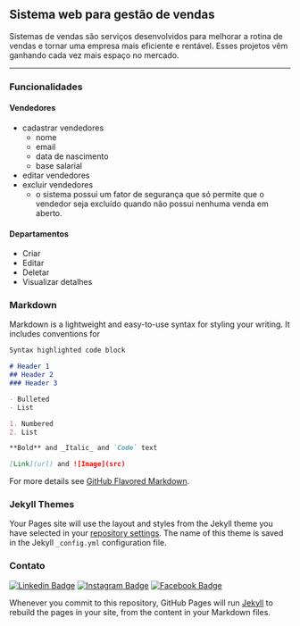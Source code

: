 ## Sistema web para gestão de vendas

Sistemas de vendas são serviços desenvolvidos para melhorar a rotina de vendas e tornar uma empresa mais eficiente e rentável. Esses projetos vêm ganhando cada vez mais espaço no mercado.

---
### Funcionalidades

#### Vendedores
- cadastrar vendedores
  - nome
  - email
  - data de nascimento
  - base salarial
- editar vendedores
- excluir vendedores
  - o sistema possui um fator de segurança que só permite que o vendedor seja excluído quando não possui nenhuma venda em aberto.

#### Departamentos
- Criar
- Editar
- Deletar
- Visualizar detalhes

### Markdown

Markdown is a lightweight and easy-to-use syntax for styling your writing. It includes conventions for

```markdown
Syntax highlighted code block

# Header 1
## Header 2
### Header 3

- Bulleted
- List

1. Numbered
2. List

**Bold** and _Italic_ and `Code` text

[Link](url) and ![Image](src)
```

For more details see [GitHub Flavored Markdown](https://guides.github.com/features/mastering-markdown/).

### Jekyll Themes

Your Pages site will use the layout and styles from the Jekyll theme you have selected in your [repository settings](https://github.com/michellebritoo/webProjectCSharp/settings). The name of this theme is saved in the Jekyll `_config.yml` configuration file.

### Contato
[![Linkedin Badge](https://img.shields.io/badge/-LinkedIn-blue?style=flat-square&logo=Linkedin&logoColor=white&link=https://www.linkedin.com/in/michellebrito01/)](https://www.linkedin.com/in/michellebrito01/)  [![Instagram Badge](https://img.shields.io/badge/instagram-%23E4405F.svg?&style=flat-square&logo=instagram&logoColor=white)](https://www.instagram.com/michebritoo/)  [![Facebook Badge](	https://img.shields.io/badge/facebook-%231877F2.svg?&style=flat-square&logo=facebook&logoColor=white)](https://www.facebook.com/michellecunhask8/)


Whenever you commit to this repository, GitHub Pages will run [Jekyll](https://jekyllrb.com/) to rebuild the pages in your site, from the content in your Markdown files.

<link rel="shortcut icon" href="https://static.suporte.vhsys.com.br/wp-content/uploads/2017/11/icon-Venda-200x200.png" />
<title>Gestão de vendas</title>
